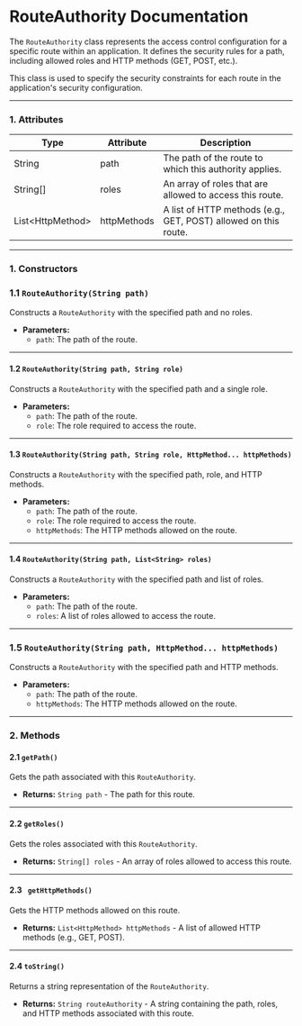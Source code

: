 # RouteAuthority Documentation

The `RouteAuthority` class represents the access control configuration for a specific route within an application. It defines the security rules for a path, including allowed roles and HTTP methods (GET, POST, etc.).

This class is used to specify the security constraints for each route in the application's security configuration.

---

### 1. Attributes

<table>
  <thead>
    <tr>
      <th>Type</th>
      <th>Attribute</th>
      <th>Description</th>
    </tr>
  </thead>
  <tbody>
    <tr>
      <td>String</td>
      <td>path</td>
      <td>The path of the route to which this authority applies.</td>
    </tr>
    <tr>
      <td>String[]</td>
      <td>roles</td>
      <td>An array of roles that are allowed to access this route.</td>
    </tr>
    <tr>
      <td>List&lt;HttpMethod&gt;</td>
      <td>httpMethods</td>
      <td>A list of HTTP methods (e.g., GET, POST) allowed on this route.</td>
    </tr>
  </tbody>
</table>

---

### 1. Constructors

### 1.1 `RouteAuthority(String path)`
Constructs a `RouteAuthority` with the specified path and no roles.

- **Parameters:**
  - `path`: The path of the route.

---

#### 1.2 `RouteAuthority(String path, String role)`
Constructs a `RouteAuthority` with the specified path and a single role.

- **Parameters:**
  - `path`: The path of the route.
  - `role`: The role required to access the route.

---

#### 1.3 `RouteAuthority(String path, String role, HttpMethod... httpMethods)`
Constructs a `RouteAuthority` with the specified path, role, and HTTP methods.

- **Parameters:**
  - `path`: The path of the route.
  - `role`: The role required to access the route.
  - `httpMethods`: The HTTP methods allowed on the route.

---

#### 1.4 `RouteAuthority(String path, List<String> roles)`
Constructs a `RouteAuthority` with the specified path and list of roles.

- **Parameters:**
  - `path`: The path of the route.
  - `roles`: A list of roles allowed to access the route.

---

### 1.5 `RouteAuthority(String path, HttpMethod... httpMethods)`
Constructs a `RouteAuthority` with the specified path and HTTP methods.

- **Parameters:**
  - `path`: The path of the route.
  - `httpMethods`: The HTTP methods allowed on the route.

---

### 2. Methods

#### 2.1 `getPath()`
Gets the path associated with this `RouteAuthority`.

- **Returns:** `String path` -  The path for this route.

---

#### 2.2 `getRoles()`
Gets the roles associated with this `RouteAuthority`.

- **Returns:** `String[] roles` - An array of roles allowed to access this route.

---

#### 2.3 ` getHttpMethods()`
Gets the HTTP methods allowed on this route.

- **Returns:** `List<HttpMethod> httpMethods` -  A list of allowed HTTP methods (e.g., GET, POST).

---

#### 2.4 `toString()`
Returns a string representation of the `RouteAuthority`.

- **Returns:** `String routeAuthority` -  A string containing the path, roles, and HTTP methods associated with this route.


